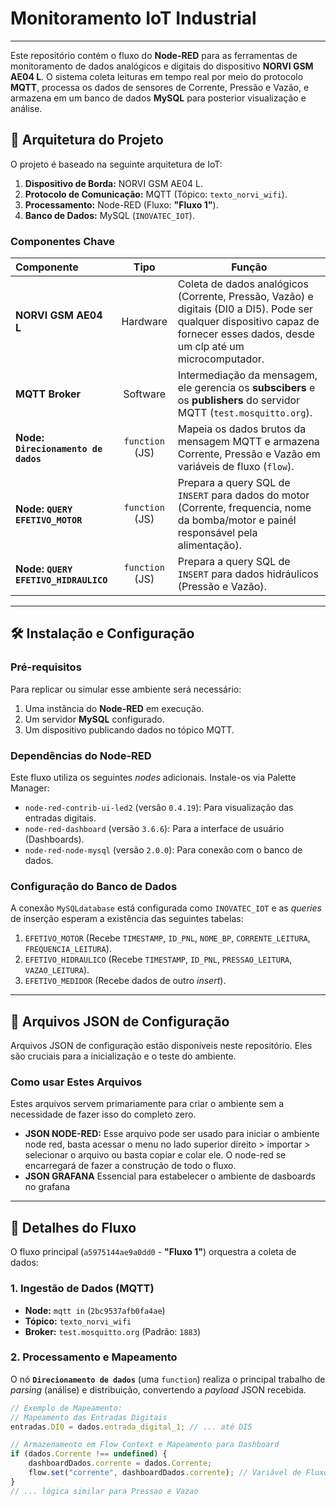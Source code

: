 # Monitoramento IoT Industrial 

---

Este repositório contém o fluxo do **Node-RED** para as ferramentas de monitoramento de dados analógicos e digitais do dispositivo **NORVI GSM AE04 L**. O sistema coleta leituras em tempo real por meio do protocolo **MQTT**, processa os dados de sensores de Corrente, Pressão e Vazão, e armazena em um banco de dados **MySQL** para posterior visualização e análise.

## 🌟 Arquitetura do Projeto

O projeto é baseado na seguinte arquitetura de IoT:

1. **Dispositivo de Borda:** NORVI GSM AE04 L.
2. **Protocolo de Comunicação:** MQTT (Tópico: `texto_norvi_wifi`).
3. **Processamento:** Node-RED (Fluxo: **"Fluxo 1"**).
4. **Banco de Dados:** MySQL (`INOVATEC_IOT`).

### Componentes Chave

| Componente | Tipo | Função |
| :--- | :---: | --- |
| **NORVI GSM AE04 L** | Hardware | Coleta de dados analógicos (Corrente, Pressão, Vazão) e digitais (DI0 a DI5). Pode ser qualquer dispositivo capaz de fornecer esses dados, desde um clp até um microcomputador.|
| **MQTT Broker** | Software | Intermediação da mensagem, ele gerencia os **subscibers** e os **publishers** do servidor MQTT (`test.mosquitto.org`). |
| **Node: `Direcionamento de dados`** | `function` (JS) | Mapeia os dados brutos da mensagem MQTT e armazena Corrente, Pressão e Vazão em variáveis de fluxo (`flow`). |
| **Node: `QUERY EFETIVO_MOTOR`** | `function` (JS) | Prepara a query SQL de `INSERT` para dados do motor (Corrente, frequencia, nome da bomba/motor e painél responsável pela alimentação). |
| **Node: `QUERY EFETIVO_HIDRAULICO`** | `function` (JS) | Prepara a query SQL de `INSERT` para dados hidráulicos (Pressão e Vazão). |

---

## 🛠️ Instalação e Configuração

### Pré-requisitos

Para replicar ou simular esse ambiente será necessário:

1. Uma instância do **Node-RED** em execução.
2. Um servidor **MySQL** configurado.
3. Um dispositivo publicando dados no tópico MQTT.

### Dependências do Node-RED

Este fluxo utiliza os seguintes *nodes* adicionais. Instale-os via Palette Manager:

* `node-red-contrib-ui-led2` (versão `0.4.19`): Para visualização das entradas digitais.
* `node-red-dashboard` (versão `3.6.6`): Para a interface de usuário (Dashboards).
* `node-red-node-mysql` (versão `2.0.0`): Para conexão com o banco de dados.

### Configuração do Banco de Dados

A conexão `MySQLdatabase` está configurada como `INOVATEC_IOT` e as *queries* de inserção esperam a existência das seguintes tabelas:

1. `EFETIVO_MOTOR` (Recebe `TIMESTAMP`, `ID_PNL`, `NOME_BP`, `CORRENTE_LEITURA`, `FREQUENCIA_LEITURA`).
2. `EFETIVO_HIDRAULICO` (Recebe `TIMESTAMP`, `ID_PNL`, `PRESSAO_LEITURA`, `VAZAO_LEITURA`).
3. `EFETIVO_MEDIDOR` (Recebe dados de outro *insert*).

---

## 📄 Arquivos JSON de Configuração

Arquivos JSON de configuração estão disponíveis neste repositório. Eles são cruciais para a inicialização e o teste do ambiente.

### Como usar Estes Arquivos

Estes arquivos servem primariamente para criar o ambiente sem a necessidade de fazer isso do completo zero. 

* **JSON NODE-RED:** Esse arquivo pode ser usado para iniciar o ambiente node red, basta acessar o menu no lado superior direito > importar > selecionar o arquivo ou basta copiar e colar ele. O node-red se encarregará de fazer a construção de todo o fluxo.
* **JSON GRAFANA** Essencial para estabelecer o ambiente de dasboards no grafana

---

## 🔌 Detalhes do Fluxo

O fluxo principal (`a5975144ae9a0dd0` - **"Fluxo 1"**) orquestra a coleta de dados:

### 1. Ingestão de Dados (MQTT)

* **Node:** `mqtt in` (`2bc9537afb0fa4ae`)
* **Tópico:** `texto_norvi_wifi`
* **Broker:** `test.mosquitto.org` (Padrão: `1883`)

### 2. Processamento e Mapeamento

O nó **`Direcionamento de dados`** (uma `function`) realiza o principal trabalho de *parsing* (análise) e distribuição, convertendo a *payload* JSON recebida.

```javascript
// Exemplo de Mapeamento:
// Mapeamento das Entradas Digitais
entradas.DI0 = dados.entrada_digital_1; // ... até DI5

// Armazenamento em Flow Context e Mapeamento para Dashboard
if (dados.Corrente !== undefined) { 
    dashboardDados.corrente = dados.Corrente;
    flow.set("corrente", dashboardDados.corrente); // Variável de Fluxo
}
// ... lógica similar para Pressao e Vazao